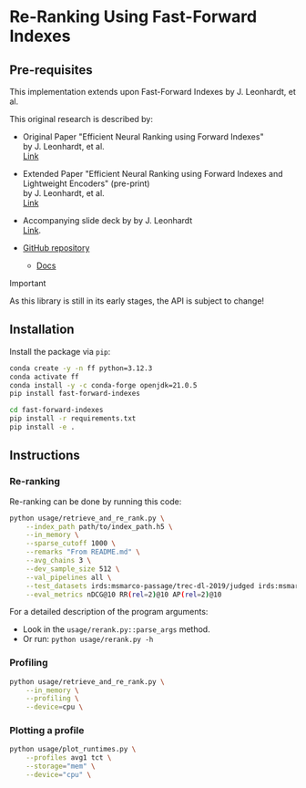 # Re-Ranking Using Fast-Forward Indexes

## Pre-requisites
This implementation extends upon Fast-Forward Indexes by J. Leonhardt, et al.

This original research is described by:

- Original Paper "Efficient Neural Ranking using Forward Indexes"  
by J. Leonhardt, et al.  
[Link](https://dl.acm.org/doi/abs/10.1145/3485447.3511955)

- Extended Paper "Efficient Neural Ranking using Forward Indexes and Lightweight Encoders" (pre-print)  
by J. Leonhardt, et al.  
[Link](https://arxiv.org/abs/2311.01263)

- Accompanying slide deck by by J. Leonhardt  
[Link](https://mrjleo.github.io/slides/2023-phd/).

- [GitHub repository](https://github.com/mrjleo/fast-forward-indexes)

    - [Docs](https://mrjleo.github.io/fast-forward-indexes/docs)

> [!IMPORTANT]
> As this library is still in its early stages, the API is subject to change!

## Installation

Install the package via `pip`:

<!-- TODO [final]: improve installation instructions -->
```bash
conda create -y -n ff python=3.12.3
conda activate ff
conda install -y -c conda-forge openjdk=21.0.5
pip install fast-forward-indexes

cd fast-forward-indexes
pip install -r requirements.txt
pip install -e .
```


## Instructions
### Re-ranking
<!-- TODO [final]: update run script in readme -->
Re-ranking can be done by running this code:
```bash
python usage/retrieve_and_re_rank.py \
    --index_path path/to/index_path.h5 \
    --in_memory \
    --sparse_cutoff 1000 \
    --remarks "From README.md" \
    --avg_chains 3 \
    --dev_sample_size 512 \
    --val_pipelines all \
    --test_datasets irds:msmarco-passage/trec-dl-2019/judged irds:msmarco-passage/trec-dl-2020/judged \
    --eval_metrics nDCG@10 RR(rel=2)@10 AP(rel=2)@10
```

For a detailed description of the program arguments:
- Look in the `usage/rerank.py::parse_args` method.
- Or run: ```python usage/rerank.py -h```

### Profiling
```bash
python usage/retrieve_and_re_rank.py \
    --in_memory \
    --profiling \
    --device=cpu \
```

### Plotting a profile
```bash
python usage/plot_runtimes.py \
    --profiles avg1 tct \
    --storage="mem" \
    --device="cpu" \
```
